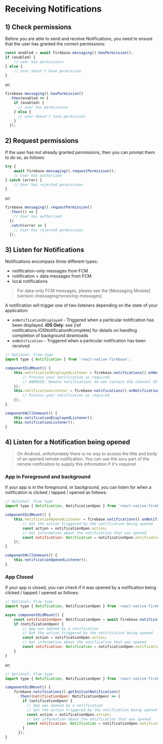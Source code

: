 # Receiving Notifications

## 1) Check permissions

Before you are able to send and receive Notifications, you need to ensure that the user has granted the correct permissions:

```js
const enabled = await firebase.messaging().hasPermission();
if (enabled) {
    // user has permissions
} else {
    // user doesn't have permission
}
```

or:

```js
firebase.messaging().hasPermission()
  .then(enabled => {
    if (enabled) {
      // user has permissions
    } else {
      // user doesn't have permission
    } 
  });
```

## 2) Request permissions

If the user has not already granted permissions, then you can prompt them to do so, as follows:

```js
try {
    await firebase.messaging().requestPermission();
    // User has authorised
} catch (error) {
    // User has rejected permissions
}
```

or:

```js
firebase.messaging().requestPermission()
  .then(() => {
    // User has authorised  
  })
  .catch(error => {
    // User has rejected permissions  
  });
```

## 3) Listen for Notifications

Notifications encompass three different types:

- notification-only messages from FCM
- notification + data messages from FCM
- local notifications

> For data-only FCM messages, please see the [Messaging Module](version /messaging/receiving-messages).

A notification will trigger one of two listeners depending on the state of your application:

- `onNotificationDisplayed` - Triggered when a particular notification has been displayed. **iOS Only**: see [ref notifications.IOSNotification#complete] for details on handling completion of background downloads
- `onNotification` - Triggered when a particular notification has been received

```js
// Optional: Flow type
import type { Notification } from 'react-native-firebase';

componentDidMount() {
    this.notificationDisplayedListener = firebase.notifications().onNotificationDisplayed((notification: Notification) => {
        // Process your notification as required
        // ANDROID: Remote notifications do not contain the channel ID. You will have to specify this manually if you'd like to re-display the notification.
    });
    this.notificationListener = firebase.notifications().onNotification((notification: Notification) => {
        // Process your notification as required
    });
}

componentWillUnmount() {
    this.notificationDisplayedListener();
    this.notificationListener();
}
```

## 4) Listen for a Notification being opened

> On Android, unfortunately there is no way to access the title and body of an opened remote notification.  You can use the `data` part of the remote notification to supply this information if it's required.

### App in Foreground and background
If your app is in the foreground, or background, you can listen for when a notification is clicked / tapped / opened as follows:

```js
// Optional: Flow type
import type { Notification, NotificationOpen } from 'react-native-firebase';

componentDidMount() {
    this.notificationOpenedListener = firebase.notifications().onNotificationOpened((notificationOpen: NotificationOpen) => {
        // Get the action triggered by the notification being opened
        const action = notificationOpen.action;
        // Get information about the notification that was opened
        const notification: Notification = notificationOpen.notification;
    });
}

componentWillUnmount() {
    this.notificationOpenedListener();
}
```

### App Closed

If your app is closed, you can check if it was opened by a notification being clicked / tapped / opened as follows:

```js
// Optional: Flow type
import type { Notification, NotificationOpen } from 'react-native-firebase';

async componentDidMount() {
    const notificationOpen: NotificationOpen = await firebase.notifications().getInitialNotification();
    if (notificationOpen) {
        // App was opened by a notification
        // Get the action triggered by the notification being opened
        const action = notificationOpen.action;
        // Get information about the notification that was opened
        const notification: Notification = notificationOpen.notification;
    }
}
```

or:

```js
// Optional: Flow type
import type { Notification, NotificationOpen } from 'react-native-firebase';

componentDidMount() {
    firebase.notifications().getInitialNotification()
      .then((notificationOpen: NotificationOpen) => {
        if (notificationOpen) {
          // App was opened by a notification
          // Get the action triggered by the notification being opened
          const action = notificationOpen.action;
          // Get information about the notification that was opened
          const notification: Notification = notificationOpen.notification;  
        }
      });
}
```
